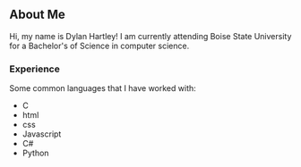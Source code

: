 ## About Me

Hi, my name is Dylan Hartley! I am currently attending Boise State University for a Bachelor's of Science in computer science. 

### Experience
Some common languages that I have worked with:

- C
- html
- css
- Javascript
- C#
- Python

